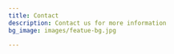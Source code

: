 ```yaml
---
title: Contact
description: Contact us for more information
bg_image: images/featue-bg.jpg

---
```

